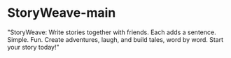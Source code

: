 # StoryWeave-main

"StoryWeave: Write stories together with friends. Each adds a sentence. Simple. Fun. Create adventures, laugh, and build tales, word by word. Start your story today!"
